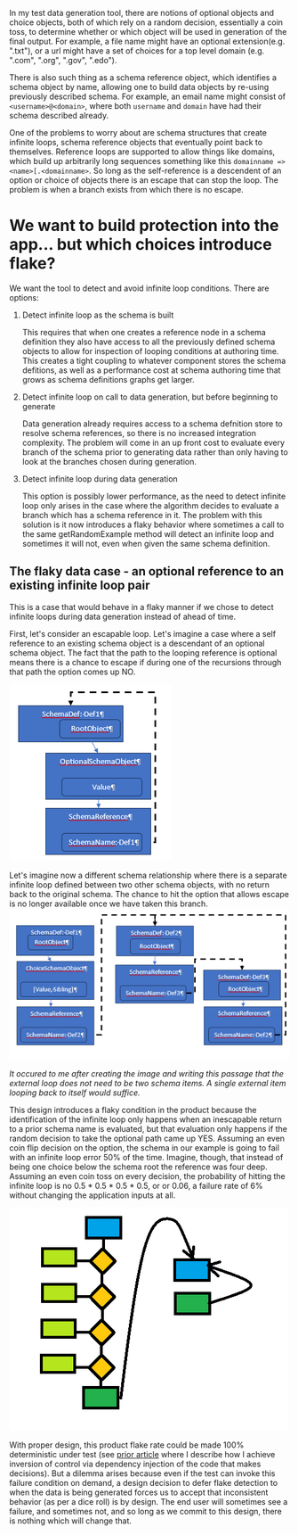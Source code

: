 In my test data generation tool, there are notions of optional
objects and choice objects, both of which rely on a random decision,
essentially a coin toss, to determine whether or which object
will be used in generation of the final output. For example, a
file name might have an optional extension(e.g. ".txt"), or a url might
have a set of choices for a top level domain (e.g. ".com", ".org", ".gov", ".edo").

There is also such thing as a schema reference object, which
identifies a schema object by name, allowing one to build
data objects by re-using previously described schema. For example,
an email name might consist of `<username>@<domain>`, where
both `username` and `domain` have had their schema described already.

One of the problems to worry about are schema structures that
create infinite loops, schema reference objects that eventually
point back to themselves. Reference loops are supported to
allow things like domains, which build up arbitrarily long
sequences something like this `domainname => <name>[.<domainname>`.
So long as the self-reference is a descendent of an option
or choice of objects there is an escape that can stop the loop.
The problem is when a branch exists from which there is no
escape.

We want to build protection into the app... but which choices introduce flake?
=====================================================
We want the tool to detect and avoid infinite loop conditions.
There are options:

1. Detect infinite loop as the schema is built

   This requires that when one creates a reference node in a schema
   definition they also have access to all the previously defined schema
   objects to allow for inspection of looping conditions at authoring
   time. This creates a tight coupling to whatever component stores
   the schema defitions, as well as a performance cost at schema authoring
   time that grows as schema definitions graphs get larger.
2. Detect infinite loop on call to data generation, but before beginning to generate

   Data generation already requires access to a schema defnition
   store to resolve schema references, so there is no increased integration
   complexity. The problem will come in an up front cost to evaluate every
   branch of the schema prior to generating data rather than only having to look
   at the branches chosen during generation.
5. Detect infinite loop during data generation

   This option is possibly lower performance, as the need to detect infinite
   loop only arises in the case where the algorithm decides to evaluate a
   branch which has a schema reference in it. The problem with this
   solution is it now introduces a flaky behavior where sometimes a call to
   the same getRandomExample method will detect an infinite loop and sometimes it will
   not, even when given the same schema definition.

The flaky data case - an optional reference to an existing infinite loop pair
---------------------------------------------------------
This is a case that would behave in a flaky manner if we chose to detect infinite loops
during data generation instead of ahead of time.

First, let's consider an escapable loop. Let's imagine a case where
a self reference to an existing schema object is a descendant of an optional
schema object. The fact that the path to the looping reference is optional
means there is a chance to escape if during one of the recursions through
that path the option comes up NO.

 ![image of a schema with an optional object whose child is a reference to the same schema definition](/assets/escapableloop.png)

Let's imagine now a different schema relationship where there is a separate
infinite loop defined between two other schema objects, with no return
back to the original schema. The chance to hit the option that allows escape
is no longer available once we have taken this branch.
![image of a schema with an optional reference to an infinite loop in a separate schema pair](/assets/indirectreftoinfiniteloop.png)

_It occured to me after creating the image and writing this passage that
the external loop does not need to be two schema items. A single external
item looping back to itself would suffice._

This design introduces a flaky condition in the product because the identification
of the infinite loop only happens when an inescapable return to a prior schema name
is evaluated, but that evaluation only happens if the random decision to take
the optional path came up YES. Assuming an even coin flip decision on the option, the
schema in our example is going to fail with an infinite loop error 50% of the time.
Imagine, though, that instead of being one choice below the schema root
the reference was four deep. Assuming an even coin toss on every decision, the
probability of hitting the infinite loop is no 0.5 * 0.5 * 0.5 * 0.5, or or 0.06, a
failure rate of 6% without changing the application inputs at all.

![Diagram of a schema with a reference four choices below the schema root before pointing to an external infinite loop](/assets/fourdeepoption.png)

With proper design, this product flake rate could be made 100% deterministic under
test (see <a href="https://waynemroseberry.github.io/2024/01/29/Caught-myself-in-a-fragile-unit-test-bad-habit.html">
prior article</a> where I describe how I achieve inversion of control via dependency
injection of the code that makes decisions). But a dilemma arises because even if the test
can invoke this failure condition on demand, a design decision to defer flake detection
to when the data is being generated forces us to accept that inconsistent behavior (as
per a dice roll) is by design. The end user will sometimes see a failure, and sometimes
not, and so long as we commit to this design, there is nothing which will change that.

